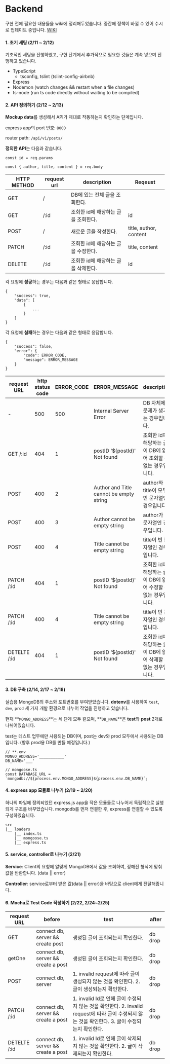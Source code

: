 # Backend

구현 전에 필요한 내용들을 wiki에 정리해두었습니다. 중간에 정책이 바뀔 수 있어 수시로 업데이트 중입니다. [WIKI](https://wiki.ncsoft.com/pages/viewpage.action?pageId=269737099)



#### 1. 초기 세팅 (2/11 ~ 2/12)

기초적인 세팅을 진행하였고, 구현 단계에서 추가적으로 필요한 것들은 계속 넣으며 진행하고 있습니다.

- TypeScript
  - tsconfig, tslint (tslint-config-airbnb)
- Express
- Nodemon (watch changes && restart when a file changes)
- ts-node (run ts code directly without waiting to be compiled)



#### 2. API 정의하기 (2/12 ~ 2/13)

**Mockup data**를 생성해서 API가 제대로 작동하는지 확인하는 단계입니다.

express app의 port 번호: `8000`

router path: `/api/v1/posts/`



**정의한 API**는 다음과 같습니다.

`const id = req.params`

`const { author, title, content } = req.body`

| HTTP METHOD | request url | description                         | Reqeust                |
| ----------- | ----------- | ----------------------------------- | ---------------------- |
| GET         | /           | DB에 있는 전체 글을 조회한다.       |                        |
| GET         | /:id        | 조회한 id에 해당하는 글을 조회한다. | id                     |
| POST        | /           | 새로운 글을 작성한다.               | title, author, content |
| PATCH       | /:id        | 조회한 id에 해당하는 글을 수정한다. | title, content         |
| DELETE      | /:id        | 조회한 id에 해당하는 글을 삭제한다. | id                     |



각 요청에 **성공**하는 경우는 다음과 같은 형태로 응답합니다.

```{
{
	"success": true,
	"data": [
		{
			...
		}
	]
}
```

각 요청에 **실패**하는 경우는 다음과 같은 형태로 응답합니다.

```
{
	"success": false,
    "error": {
        "code": ERROR_CODE,
        "message": ERROR_MESSAGE
    }
}
```


| request URL  | http status code | ERROR_CODE | ERROR_MESSAGE                           | description                                                  |
| ------------ | ---------------- | ---------- | --------------------------------------- | ------------------------------------------------------------ |
| -            | 500              | 500        | Internal Server Error                   | DB 자체에 문제가 생기는 경우입니다.                          |
| GET /:id     | 404              | 1          | postID '${postId}' Not found            | 조회한 id에 해당하는 글이 DB에 없어 조회할 수 없는 경우입니다. |
| POST         | 400              | 2          | Author and Title cannot be empty string | author와 title이 모두 빈 문자열인 경우입니다.                |
| POST         | 400              | 3          | Author cannot be empty string           | author가 빈 문자열인 경우입니다.                             |
| POST         | 400              | 4          | Title cannot be empty string            | title이 빈 문자열인 경우입니다.                              |
| PATCH /:id   | 404              | 1          | postID '${postId}' Not found            | 조회한 id에 해당하는 글이 DB에 없어 수정할 수 없는 경우입니다. |
| PATCH /:id   | 400              | 4          | Title cannot be empty string            | title이 빈 문자열인 경우입니다.                              |
| DETELTE /:id | 404              | 1          | postID '${postId}' Not found            | 조회한 id에 해당하는 글이 DB에 없어 삭제할 수 없는 경우입니다. |



#### 3. DB 구축 (2/14, 2/17 ~ 2/18)

실습용 MongoDB의 주소와 포트번호를 부여받았습니다. **dotenv**를 사용하여 `test`, `dev`, `prod` 세 가지 개발 환경으로 나누어 작업을 진행하고 있습니다.

현재 **`MONGO_ADDRESS`**는 세 단계 모두 같으며, **`DB_NAME`**은 **test**와 **post** 2개로 나뉘어있습니다.

test는 테스트 업무에만 사용되는 DB이며, post는 dev와 prod 모두에서 사용되는 DB입니다. (향후 prod용 DB를 만들 예정입니다.)

```
// **.env
MONGO_ADDRESS='___________'
DB_NAME='___'

// mongoose.ts
const DATABASE_URL = `mongodb://${process.env.MONGO_ADDRESS}${process.env.DB_NAME}`;
```



#### 4. express app 모듈로 나누기 (2/19 ~ 2/20)

하나의 파일에 정의되었던 express.js app을 작은 모듈들로 나누어서 독립적으로 실행되게 구조를 바꾸었습니다. mongodb를 먼저 연결한 후, express를 연결할 수 있도록 구성하였습니다.

```
src
|__ loaders
	|__ index.ts
	|__ mongoose.ts
	|__ express.ts
```



#### 5. service, controller로 나누기 (2/21)

**Service**: Client의 요청에 알맞게 MongoDB에서 값을 조회하여, 정해진 형식에 맞춰 값을 반환합니다. (data || error)

**Controller**: service로부터 받은 값(data || error)을 바탕으로 client에게 전달해줍니다.



#### 6. Mocha로 Test Code 작성하기 (2/22, 2/24~2/25)

| request URL  | before                               | test                                                         | after   |
| ------------ | ------------------------------------ | ------------------------------------------------------------ | ------- |
| GET          | connect db, server && create post    | 생성된 글이 조회되는지 확인한다.                             | db drop |
| getOne       | connect db, server  && create a post | 생성된 글이 조회되는지 확인한다.                             | db drop |
| POST         | connect db, server                   | 1. invalid request에 따라 글이 생성되지 않는 것을 확인한다. 2. 글이 생성되는지 확인한다. | db drop |
| PATCH /:id   | connect db, server && create a post  | 1. invalid Id로 인해 글이 수정되지 않는 것을 확인한다. 2. invalid request에 따라 글이 수정되지 않는 것을 확인한다. 3. 글이 수정되는지 확인한다. | db drop |
| DETELTE /:id | connect db, server && create a post  | 1. invalid Id로 인해 글이 삭제되지 않는 것을 확인한다. 2. 글이 삭제되는지 확인한다. | db drop |
